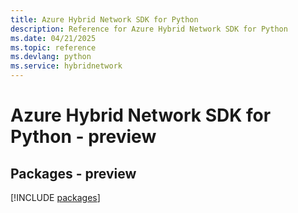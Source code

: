 ```yaml
---
title: Azure Hybrid Network SDK for Python
description: Reference for Azure Hybrid Network SDK for Python
ms.date: 04/21/2025
ms.topic: reference
ms.devlang: python
ms.service: hybridnetwork
---
```

# Azure Hybrid Network SDK for Python - preview
## Packages - preview
[!INCLUDE [packages](hybrid-network-index.md)]